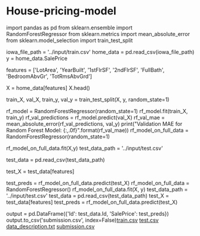 # House-pricing-model

import pandas as pd
from sklearn.ensemble import RandomForestRegressor
from sklearn.metrics import mean_absolute_error
from sklearn.model_selection import train_test_split


iowa_file_path = '../input/train.csv'
home_data = pd.read_csv(iowa_file_path)
y = home_data.SalePrice


features = ['LotArea', 'YearBuilt', '1stFlrSF', '2ndFlrSF', 'FullBath', 'BedroomAbvGr', 'TotRmsAbvGrd']


X = home_data[features]
X.head()


train_X, val_X, train_y, val_y = train_test_split(X, y, random_state=1)


rf_model = RandomForestRegressor(random_state=1)
rf_model.fit(train_X, train_y)
rf_val_predictions = rf_model.predict(val_X)
rf_val_mae = mean_absolute_error(rf_val_predictions, val_y)
print("Validation MAE for Random Forest Model: {:,.0f}".format(rf_val_mae))
rf_model_on_full_data = RandomForestRegressor(random_state=1)


rf_model_on_full_data.fit(X,y)
test_data_path = '../input/test.csv'


test_data = pd.read_csv(test_data_path)


test_X = test_data[features]



test_preds = rf_model_on_full_data.predict(test_X)
rf_model_on_full_data = RandomForestRegressor()
rf_model_on_full_data.fit(X, y)
test_data_path = '../input/test.csv'
test_data = pd.read_csv(test_data_path)
test_X = test_data[features]
test_preds = rf_model_on_full_data.predict(test_X)


output = pd.DataFrame({'Id': test_data.Id,
                       'SalePrice': test_preds})
output.to_csv('submission.csv', index=False)[train.csv](https://github.com/Sourav-Tripathy/House-pricing-model/files/9542253/train.csv)
[test.csv](https://github.com/Sourav-Tripathy/House-pricing-model/files/9542254/test.csv)
[data_description.txt](https://github.com/Sourav-Tripathy/House-pricing-model/files/9542255/data_description.txt)
[submission.csv](https://github.com/Sourav-Tripathy/House-pricing-model/files/9542256/submission.csv)

